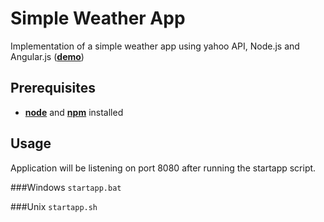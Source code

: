 # Simple Weather App

Implementation of a simple weather app using yahoo API, Node.js and Angular.js ([**demo**](http://www.jorgesilva.xyz/weatherapp/))


Prerequisites
--------------
* [**node**](https://nodejs.org/) and [**npm**](http://npmjs.org/) installed

Usage
--------------

Application will be listening on port 8080 after running the startapp script.

###Windows
`startapp.bat`

###Unix
`startapp.sh`